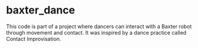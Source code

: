 # baxter_dance
This code is part of a project where dancers can interact with a Baxter robot through movement and contact. It was inspired by a dance practice called Contact Improvisation.
